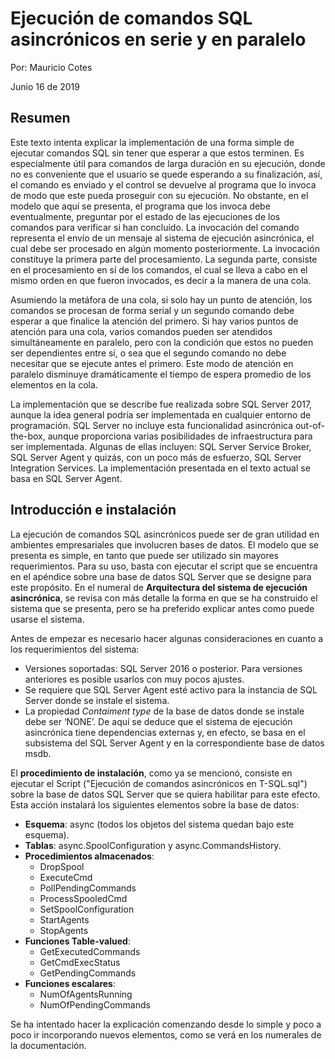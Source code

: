 # Ejecución de comandos SQL asincrónicos en serie y en paralelo

Por: Mauricio Cotes

Junio 16 de 2019

## Resumen
Este texto intenta explicar la implementación de una forma simple de ejecutar comandos SQL sin tener que esperar a que estos terminen. Es especialmente útil para comandos de larga duración en su ejecución, donde no es conveniente que el usuario se quede esperando a su finalización, así, el comando es enviado y el control se devuelve al programa que lo invoca de modo que este pueda proseguir con su ejecución. No obstante, en el modelo que aquí se presenta, el programa que los invoca debe eventualmente, preguntar por el estado de las ejecuciones de los comandos para verificar si han concluido. La invocación del comando representa el envío de un mensaje al sistema de ejecución asincrónica, el cual debe ser procesado en algún momento posteriormente. La invocación constituye la primera parte del procesamiento. La segunda parte, consiste en el procesamiento en sí de los comandos, el cual se lleva a cabo en el mismo orden en que fueron invocados, es decir a la manera de una cola. 

Asumiendo la metáfora de una cola, si solo hay un punto de atención, los comandos se procesan de forma serial y un segundo comando debe esperar a que finalice la atención del primero. Si hay varios puntos de atención para una cola, varios comandos pueden ser atendidos simultáneamente en paralelo, pero con la condición que estos no pueden ser dependientes entre sí, o sea que el segundo comando no debe necesitar que se ejecute antes el primero. Este modo de atención en paralelo disminuye dramáticamente el tiempo de espera promedio de los elementos en la cola.

La implementación que se describe fue realizada sobre SQL Server 2017, aunque la idea general podría ser implementada en cualquier entorno de programación. SQL Server no incluye esta funcionalidad asincrónica out-of-the-box, aunque proporciona varias posibilidades de infraestructura para ser implementada. Algunas de ellas incluyen: SQL Server Service Broker, SQL Server Agent y quizás, con un poco más de esfuerzo, SQL Server Integration Services. La implementación presentada en el texto actual se basa en SQL Server Agent.

## Introducción e instalación
La ejecución de comandos SQL asincrónicos puede ser de gran utilidad en ambientes empresariales que involucren bases de datos. El modelo que se presenta es simple, en tanto que puede ser utilizado sin mayores requerimientos. Para su uso, basta con ejecutar el script que se encuentra en el apéndice sobre una base de datos SQL Server que se designe para este propósito. En el numeral de **Arquitectura del sistema de ejecución asincrónica**, se revisa con más detalle la forma en que se ha construido el sistema que se presenta, pero se ha preferido explicar antes como puede usarse el sistema. 

Antes de empezar es necesario hacer algunas consideraciones en cuanto a los requerimientos del sistema:
* Versiones soportadas: SQL Server 2016 o posterior. Para versiones anteriores es posible usarlos con muy pocos ajustes.
* Se requiere que SQL Server Agent esté activo para la instancia de SQL Server donde se instale el sistema.
* La propiedad _Contaiment type_ de la base de datos donde se instale debe ser ‘NONE’. De aquí se deduce que el sistema de ejecución asincrónica tiene dependencias externas y, en efecto, se basa en el subsistema del SQL Server Agent y en la correspondiente base de datos msdb.

El **procedimiento de instalación**, como ya se mencionó, consiste en ejecutar el Script ("Ejecución de comandos asincrónicos en T-SQL.sql") sobre la base de datos SQL Server que se quiera habilitar para este efecto. Esta acción instalará los siguientes elementos sobre la base de datos:

* **Esquema**: async (todos los objetos del sistema quedan bajo este esquema).
* **Tablas**: async.SpoolConfiguration y async.CommandsHistory.
* **Procedimientos almacenados**:
  * DropSpool
  * ExecuteCmd
  * PollPendingCommands
  * ProcessSpooledCmd
  * SetSpoolConfiguration
  * StartAgents
  * StopAgents
* **Funciones Table-valued**:
  * GetExecutedCommands
  * GetCmdExecStatus
  * GetPendingCommands
* **Funciones escalares**:
  * NumOfAgentsRunning
  * NumOfPendingCommands

Se ha intentado hacer la explicación comenzando desde lo simple y poco a poco ir incorporando nuevos elementos, como se verá en los numerales de la documentación. 
